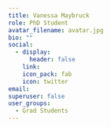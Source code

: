 ```yaml
---
title: Vanessa Maybruck
role: PhD Student
avatar_filename: avatar.jpg
bio: ""
social:
  - display:
      header: false
    link: 
    icon_pack: fab
    icon: twitter
email: 
superuser: false
user_groups:
  - Grad Students
---
```

